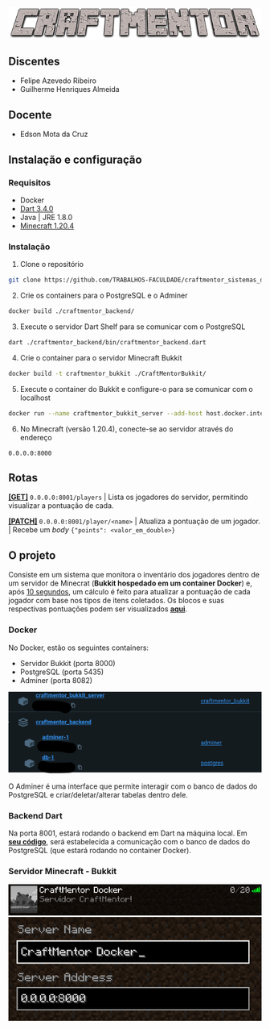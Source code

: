![CraftMentor](screenshots/craftmentor.png)

## Discentes

- Felipe Azevedo Ribeiro
- Guilherme Henriques Almeida

## Docente

- Edson Mota da Cruz

## Instalação e configuração

### Requisitos

- Docker
- [Dart 3.4.0](https://dart.dev)
- Java | JRE 1.8.0
- [Minecraft 1.20.4](https://www.minecraft.net/pt-br)

### Instalação

1. Clone o repositório

```bash
git clone https://github.com/TRABALHOS-FACULDADE/craftmentor_sistemas_distribuidos
```

2. Crie os containers para o PostgreSQL e o Adminer

```bash
docker build ./craftmentor_backend/
```

3. Execute o servidor Dart Shelf para se comunicar com o PostgreSQL

```bash
dart ./craftmentor_backend/bin/craftmentor_backend.dart
```

4. Crie o container para o servidor Minecraft Bukkit

```bash
docker build -t craftmentor_bukkit ./CraftMentorBukkit/
```

5. Execute o container do Bukkit e configure-o para se comunicar com o localhost

```bash
docker run --name craftmentor_bukkit_server --add-host host.docker.internal:host-gateway -it -p 8000:8000 craftmentor_bukkit
```

6. No Minecraft (versão 1.20.4), conecte-se ao servidor através do endereço

```
0.0.0.0:8000
```

## Rotas

[**[GET]**](0.0.0.0:8001/players) `0.0.0.0:8001/players` | Lista os jogadores do servidor, permitindo visualizar a pontuação de cada.

[**[PATCH]**](0.0.0.0:8001/player/teste) `0.0.0.0:8001/player/<name>` | Atualiza a pontuação de um jogador. | Recebe um _body_ `{"points": <valor_em_double>}`

## O projeto

Consiste em um sistema que monitora o inventário dos jogadores dentro de um servidor de Minecrat (**Bukkit hospedado em um container Docker**) e, após <ins>10 segundos</ins>, um cálculo é feito para atualizar a pontuação de cada jogador com base nos tipos de itens coletados. Os blocos e suas respectivas pontuações podem ser visualizados [**aqui**](https://github.com/TRABALHOS-FACULDADE/craftmentor_sistemas_distribuidos/blob/main/CraftMentor/src/main/java/dev/feliperf/craftmentor/Presenter/Controllers/BlockRankingController.kt).

### Docker

No Docker, estão os seguintes containers:

- Servidor Bukkit (porta 8000)
- PostgreSQL (porta 5435)
- Adminer (porta 8082)

![](screenshots/1.png)

O Adminer é uma interface que permite interagir com o banco de dados do PostgreSQL e criar/deletar/alterar tabelas dentro dele.

### Backend Dart

Na porta 8001, estará rodando o backend em Dart na máquina local. Em [**seu código**](https://github.com/TRABALHOS-FACULDADE/craftmentor_sistemas_distribuidos/blob/main/craftmentor_backend/bin/craftmentor_backend.dart), será estabelecida a comunicação com o banco de dados do PostgreSQL (que estará rodando no container Docker).

### Servidor Minecraft - Bukkit

![](screenshots/server.png)
![](screenshots/ip.png)
